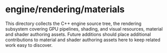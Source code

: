 # engine/rendering/materials

This directory collects the C++ engine source tree, the rendering subsystem covering GPU pipelines, shading, and visual resources, material and shader authoring assets.
Future additions should place additional contributions to material and shader authoring assets here to keep related work easy to discover.
